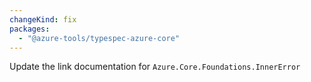 ```yaml
---
changeKind: fix
packages:
  - "@azure-tools/typespec-azure-core"
---
```


Update the link documentation for `Azure.Core.Foundations.InnerError`
